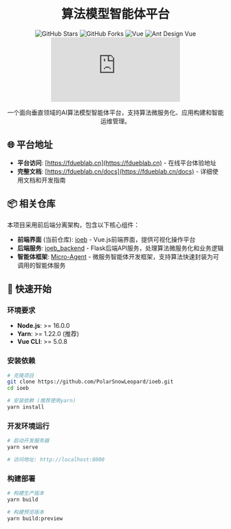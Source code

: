 <div align="center">

# 算法模型智能体平台

![GitHub Stars](https://img.shields.io/github/stars/PolarSnowLeopard/ioeb?style=flat&logo=github)
![GitHub Forks](https://img.shields.io/github/forks/PolarSnowLeopard/ioeb?style=flat&logo=github)
![Vue](https://img.shields.io/badge/Vue-2.6.14-4FC08D?style=flat&logo=vue.js)
![Ant Design Vue](https://img.shields.io/badge/Ant%20Design%20Vue-1.7.8-0170FE?style=flat&logo=ant-design)
![Node.js](https://img.shields.io/badge/Node.js-≥16.0.0-339933?style=flat&logo=node.js)

一个面向垂直领域的AI算法模型智能体平台，支持算法微服务化、应用构建和智能运维管理。

</div>

## 🌐 平台地址

- **平台访问**: [https://fdueblab.cn](https://fdueblab.cn) - 在线平台体验地址
- **完整文档**: [https://fdueblab.cn/docs](https://fdueblab.cn/docs) - 详细使用文档和开发指南

## 📦 相关仓库

本项目采用前后端分离架构，包含以下核心组件：

- **前端界面** (当前仓库): [ioeb](https://github.com/PolarSnowLeopard/ioeb) - Vue.js前端界面，提供可视化操作平台
- **后端服务**: [ioeb_backend](https://github.com/PolarSnowLeopard/ioeb_backend) - Flask后端API服务，处理算法微服务化和业务逻辑
- **智能体框架**: [Micro-Agent](https://github.com/PolarSnowLeopard/Micro-Agent) - 微服务智能体开发框架，支持算法快速封装为可调用的智能体服务

## 🚀 快速开始

### 环境要求

- **Node.js**: >= 16.0.0
- **Yarn**: >= 1.22.0 (推荐)
- **Vue CLI**: >= 5.0.8

### 安装依赖

```bash
# 克隆项目
git clone https://github.com/PolarSnowLeopard/ioeb.git
cd ioeb

# 安装依赖 (推荐使用yarn)
yarn install
```

### 开发环境运行

```bash
# 启动开发服务器
yarn serve

# 访问地址: http://localhost:8000
```

### 构建部署

```bash
# 构建生产版本
yarn build

# 构建预览版本
yarn build:preview
```